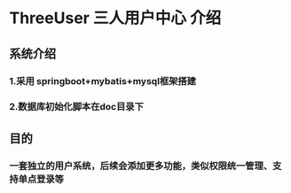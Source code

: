 # ThreeUser 三人用户中心 介绍
## 系统介绍
### 1.采用 springboot+mybatis+mysql框架搭建
### 2.数据库初始化脚本在doc目录下
## 目的
### 一套独立的用户系统，后续会添加更多功能，类似权限统一管理、支持单点登录等
